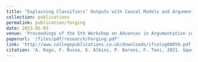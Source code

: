 ```yaml
---
title: "Explaining Classifiers’ Outputs with Causal Models and Argumentation"
collection: publications
permalink: publication/forging
date: 2023-05-03
venue: 'Proceedings of the 5th Workshop on Advances in Argumentation in Artificial Intelligence 2021 co-located with the 20th International Conference of the Italian Association for Artificial Intelligence (AIxIA 2021). Milan, Italy, November 29th, 2021.'
paperurl: '/files/pdf/research/Forging.pdf'
link: 'http://www.collegepublications.co.uk/downloads/ifcolog00059.pdf'
citation: 'A. Rago, F. Russo, E. Albini, P. Baroni, F. Toni, 2021. &quot;Explaining Classifiers’ Outputs with Causal Models and Argumentation.&quot; <i>IfCoLog Journal of Logics and their Applications, Special Issue: Advances in Argumentgation in AI, Volume 10, Number 3: May, 2023.</i>'
---
```

